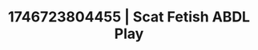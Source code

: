 ---
categories:
- Spiritual kink
- Immersive erotica
- Erotic surprise
- Bedroom eyes
- AI-generated
- NSFW AI art
- ASMR
- Cosplay
image: /assets/images/1746723804455.jpg
layout: post
seo:
  description: Featured content with premium ABDL Play, Scat Fetish. HD images available.
  keywords: ABDL Play, Scat Fetish
  og_image: /assets/images/1746723804455.jpg
  schema_type: VisualArtwork
tags:
- ABDL Play
- Scat Fetish
- '#1746723804455'
title: 1746723804455 | Scat Fetish ABDL Play
---